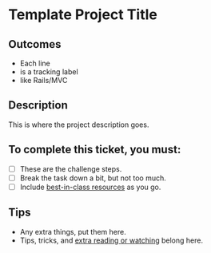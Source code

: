 # Template Project Title

## Outcomes

- Each line
- is a tracking label
- like Rails/MVC

## Description

This is where the project description goes.

## To complete this ticket, you must:

- [ ] These are the challenge steps.
- [ ] Break the task down a bit, but not too much.
- [ ] Include [best-in-class resources](https://www.youtube.com/watch?v=0qotVMX-J5s) as you go.

## Tips

- Any extra things, put them here.
- Tips, tricks, and [extra reading or watching](https://www.youtube.com/watch?v=0qotVMX-J5s) belong here.